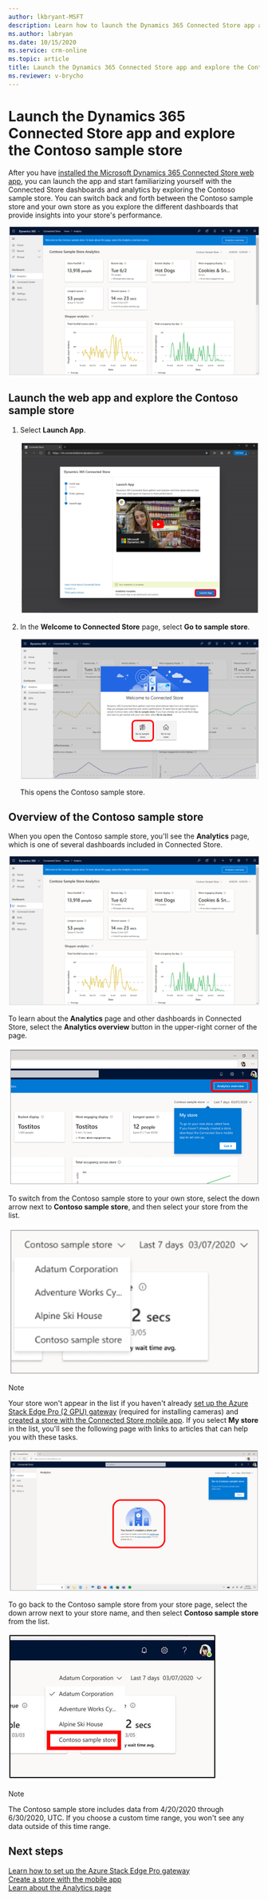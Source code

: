 ```yaml
---
author: lkbryant-MSFT
description: Learn how to launch the Dynamics 365 Connected Store app and explore the Contoso sample store.
ms.author: labryan
ms.date: 10/15/2020
ms.service: crm-online
ms.topic: article
title: Launch the Dynamics 365 Connected Store app and explore the Contoso sample store to learn about Connected Store dashboards and analytics
ms.reviewer: v-brycho
---
```


# Launch the Dynamics 365 Connected Store app and explore the Contoso sample store

After you have [installed the Microsoft Dynamics 365 Connected Store web app](admin-install-web-app.md), you can launch the app and start familiarizing yourself with the Connected Store dashboards and analytics by exploring the Contoso sample store. You can switch back and forth between the Contoso sample store and your own store as you explore the different dashboards that provide insights into your store's performance. 

![Contoso sample store screen](media/first-run-contoso-sample-store.PNG "Contoso Sample Store screen")

## Launch the web app and explore the Contoso sample store

1. Select **Launch App**.

    ![Launch app button on Setup page](media/first-run-launch-app.PNG "Launch app button on Setup page") 
        
2. In the **Welcome to Connected Store** page, select **Go to sample store**.

    ![Welcome to Connected Store page](media/first-run-welcome-page.PNG "Welcome to Connected Store page")
    
    This opens the Contoso sample store.     
       
## Overview of the Contoso sample store

When you open the Contoso sample store, you'll see the **Analytics** page, which is one of several dashboards included in Connected Store. 

![Contoso sample store screen](media/first-run-contoso-sample-store.PNG "Contoso sample store screen")

To learn about the **Analytics** page and other dashboards in Connected Store, select the **Analytics overview** button in the upper-right corner of the page.

![Analytics overview button in Constoso Sample Store](media/first-run-analytics-overview-button.PNG "Analytics overview button in Constoso sample store")

To switch from the Contoso sample store to your own store, select the down arrow next to **Contoso sample store**, and then select your store from the list. 

![Contoso sample store list dropped down](media/first-run-sample-store-list.PNG "Contoso sample store list dropped down")

> [!NOTE]
> Your store won't appear in the list if you haven't already [set up the Azure Stack Edge Pro (2 GPU) gateway](ase-install.md) (required for installing cameras) and [created a store with the Connected Store mobile app](mobile-app-create-store.md). If you select **My store** in the list, you'll see the following 
page with links to articles that can help you with these tasks. 

![Screen shot that shows links to creating a store with the mobile app and setting up Azure Stack Edge Pro gateway](media/first-run-setup-prompts.PNG "Screen shot that shows links to creating a store with the mobile app and setting up Azure Stack Edge Pro gateway")

To go back to the Contoso sample store from your store page, select the down arrow next to your store name, and then select **Contoso sample store** from the 
list.

![Dropped-down list showing how to go back to Contoso sample store](media/first-run-return-contoso-store.PNG "Dropped-down list showing how to go back to Contoso sample store")

> [!NOTE]
> The Contoso sample store includes data from 4/20/2020 through 6/30/2020, UTC. If you choose a custom time range, you won't see any data outside of this time range.

## Next steps

[Learn how to set up the Azure Stack Edge Pro gateway](ase-install.md)<br>
[Create a store with the mobile app](mobile-app-create-store.md)<br>
[Learn about the Analytics page](web-app-get-insights.md)




